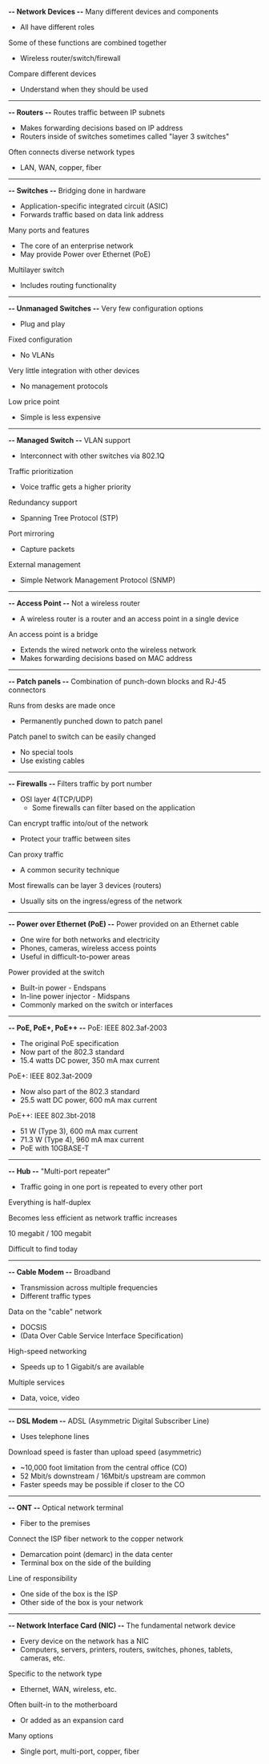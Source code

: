 **-- Network Devices --**
Many different devices and components
- All have different roles

Some of these functions are combined together
- Wireless router/switch/firewall

Compare different devices
- Understand when they should be used
---
**-- Routers --**
Routes traffic between IP subnets
- Makes forwarding decisions based on IP address
- Routers inside of switches sometimes called "layer 3 switches"

Often connects diverse network types
- LAN, WAN, copper, fiber
---
**-- Switches --**
Bridging done in hardware
- Application-specific integrated circuit (ASIC)
- Forwards traffic based on data link address

Many ports and features
- The core of an enterprise network
- May provide Power over Ethernet (PoE)

Multilayer switch
- Includes routing functionality
---
**-- Unmanaged Switches --**
Very few configuration options
- Plug and play

Fixed configuration
- No VLANs

Very little integration with other devices
- No management protocols

Low price point
- Simple is less expensive
---
**-- Managed Switch --**
VLAN support
- Interconnect with other switches via 802.1Q

Traffic prioritization
- Voice traffic gets a higher priority

Redundancy support
- Spanning Tree Protocol (STP)

Port mirroring
- Capture packets

External management
- Simple Network Management Protocol (SNMP)
---
**-- Access Point --**
Not a wireless router
- A wireless router is a router and an access point in a single device

An access point is a bridge
- Extends the wired network onto the wireless network
- Makes forwarding decisions based on MAC address
---
**-- Patch panels --**
Combination of punch-down blocks and RJ-45 connectors

Runs from desks are made once
- Permanently punched down to patch panel

Patch panel to switch can be easily changed
- No special tools
- Use existing cables
---
**-- Firewalls --**
Filters traffic by port number
- OSI layer 4(TCP/UDP)
	- Some firewalls can filter based on the application

Can encrypt traffic into/out of the network
- Protect your traffic between sites

Can proxy traffic
- A common security technique

Most firewalls can be layer 3 devices (routers)
- Usually sits on the ingress/egress of the network
---
**-- Power over Ethernet (PoE) --**
Power provided on an Ethernet cable
- One wire for both networks and electricity
- Phones, cameras, wireless access points
- Useful in difficult-to-power areas

Power provided at the switch
- Built-in power - Endspans
- In-line power injector - Midspans
- Commonly marked on the switch or interfaces
---
**-- PoE, PoE+, PoE++ --**
PoE: IEEE 802.3af-2003
- The original PoE specification
- Now part of the 802.3 standard
- 15.4 watts DC power, 350 mA max current

PoE+: IEEE 802.3at-2009
- Now also part of the 802.3 standard
- 25.5 watt DC power, 600 mA max current

PoE++: IEEE 802.3bt-2018
- 51 W (Type 3), 600 mA max current
- 71.3 W (Type 4), 960 mA max current
- PoE with 10GBASE-T
---
**-- Hub --**
"Multi-port repeater"
- Traffic going in one port is repeated to every other port

Everything is half-duplex

Becomes less efficient as network traffic increases

10 megabit / 100 megabit

Difficult to find today

---
**-- Cable Modem --**
Broadband
- Transmission across multiple frequencies
- Different traffic types

Data on the "cable" network
- DOCSIS
- (Data Over Cable Service Interface Specification)

High-speed networking
- Speeds up to 1 Gigabit/s are available

Multiple services
- Data, voice, video
---
**-- DSL Modem --**
ADSL (Asymmetric Digital Subscriber Line)
- Uses telephone lines

Download speed is faster than upload speed (asymmetric)
- ~10,000 foot limitation from the central office (CO)
- 52 Mbit/s downstream / 16Mbit/s upstream are common
- Faster speeds may be possible if closer to the CO
---
**-- ONT --**
Optical network terminal
- Fiber to the premises

Connect the ISP fiber network to the copper network
- Demarcation point (demarc) in the data center
- Terminal box on the side of the building

Line of responsibility
- One side of the box is the ISP
- Other side of the box is your network
---
**-- Network Interface Card (NIC) --**
The fundamental network device
- Every device on the network has a NIC
- Computers, servers, printers, routers, switches, phones, tablets, cameras, etc.

Specific to the network type
- Ethernet, WAN, wireless, etc.

Often built-in to the motherboard
- Or added as an expansion card

Many options
- Single port, multi-port, copper, fiber
